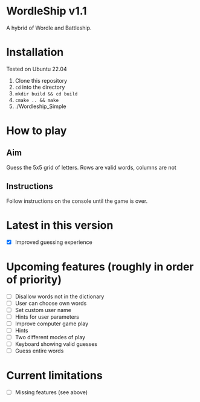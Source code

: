 # WordleShip v1.1
A hybrid of Wordle and Battleship.

# Installation
Tested on Ubuntu 22.04

1. Clone this repository
2. `cd` into the directory
3. `mkdir build && cd build`
4. `cmake .. && make`
5. ./Wordleship_Simple
  
# How to play
## Aim
Guess the 5x5 grid of letters. Rows are valid words, columns are not

## Instructions 
Follow instructions on the console until the game is over.

# Latest in this version
- [x] Improved guessing experience

# Upcoming features (roughly in order of priority)
- [ ] Disallow words not in the dictionary
- [ ] User can choose own words
- [ ] Set custom user name
- [ ] Hints for user parameters
- [ ] Improve computer game play
- [ ] Hints
- [ ] Two different modes of play
- [ ] Keyboard showing valid guesses
- [ ] Guess entire words

# Current limitations
- [ ] Missing features (see above)

